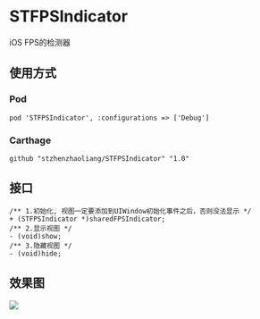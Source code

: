 # STFPSIndicator
iOS FPS的检测器

## 使用方式
### Pod

`pod 'STFPSIndicator', :configurations => ['Debug']`
### Carthage
`github "stzhenzhaoliang/STFPSIndicator" "1.0"`

## 接口
``` 
/** 1.初始化, 视图一定要添加到UIWindow初始化事件之后，否则没法显示 */
+ (STFPSIndicator *)sharedFPSIndicator;
/** 2.显示视图 */
- (void)show;
/** 3.隐藏视图 */
- (void)hide;
``` 
## 效果图
![](https://github.com/STShenZhaoliang/STImage/raw/master/STFPSIndicator/STFPS.gif)


